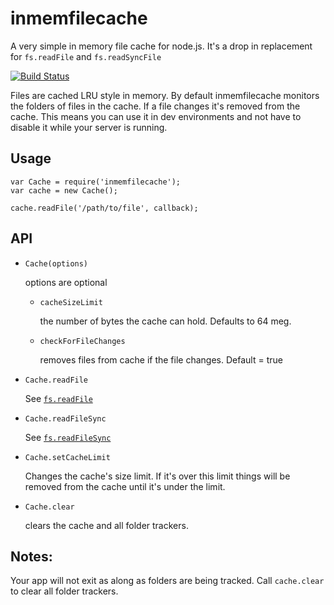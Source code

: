 inmemfilecache
==============

A very simple in memory file cache for node.js. It's a drop in replacement
for `fs.readFile` and `fs.readSyncFile`

[![Build Status](https://travis-ci.org/greggman/inmemfilecache.svg?branch=master)](https://travis-ci.org/greggman/inmemfilecache)

Files are cached LRU style in memory. By default inmemfilecache
monitors the folders of files in the cache. If a file changes
it's removed from the cache. This means you can use it in dev
environments and not have to disable it while your server is running.

Usage
-----

    var Cache = require('inmemfilecache');
    var cache = new Cache();

    cache.readFile('/path/to/file', callback);

API
---

*   `Cache(options)`

    options are optional

    *    `cacheSizeLimit`

         the number of bytes the cache can hold. Defaults to 64 meg.

    *    `checkForFileChanges`

         removes files from cache if the file changes. Default = true

*   `Cache.readFile`

    See [`fs.readFile`](http://nodejs.org/api/fs.html#fs_fs_readfile_filename_options_callback)

*   `Cache.readFileSync`

    See [`fs.readFileSync`](http://nodejs.org/api/fs.html#fs_fs_readfilesync_filename_options)

*   `Cache.setCacheLimit`

    Changes the cache's size limit. If it's over this limit
    things will be removed from the cache until it's under the limit.

*   `Cache.clear`

    clears the cache and all folder trackers.

Notes:
------

Your  app will not exit as along as folders are being tracked. Call `cache.clear` to clear all
folder trackers.

